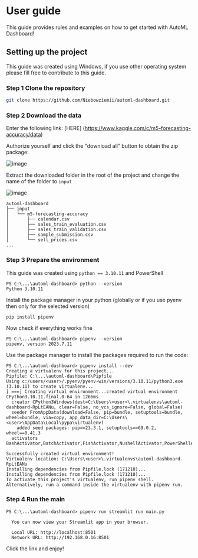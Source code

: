 # User guide
This guide provides rules and examples on how to get started with AutoML Dashboard!

## Setting up the project

This guide was created using Windows, if you use other operating system please fill free to contribute to this guide.

### Step 1 Clone the repository

``` bash
git clone https://github.com/Niebowziemii/automl-dashboard.git
```

### Step 2 Download the data

Enter the following link:
[HERE] (https://www.kaggle.com/c/m5-forecasting-accuracy/data)

Authorize yourself and click the "download all" button to obtain the zip package:

![image](https://github.com/Niebowziemii/automl-dashboard/assets/59135705/3cc9a056-ac3a-4ac5-93a8-f9f671bc69c7)

Extract the downloaded folder in the root of the project and change the name of the folder to `input`

![image](https://github.com/Niebowziemii/automl-dashboard/assets/59135705/7e8ecd4e-526c-4d70-b0a8-4f966dd823a4)

```
automl-dashboard
├── input
│   └── m5-forecasting-accuracy
│       ├── calendar.csv
│       ├── sales_train_evaluation.csv
│       ├── sales_train_validation.csv
│       ├── sample_submission.csv
│       └── sell_prices.csv
...
```

### Step 3 Prepare the environment
This guide was created using `python == 3.10.11` and PowerShell
```
PS C:\...\automl-dashboard> python --version
Python 3.10.11
```

Install the package manager in your python (globally or if you use pyenv then only for the selected version)
```
pip install pipenv
```

Now check if everything works fine
```
PS C:\...\automl-dashboard> pipenv --version
pipenv, version 2023.7.11
```

Use the package manager to install the packages required to run the code:
```
PS C:\...\automl-dashboard> pipenv install --dev
Creating a virtualenv for this project...
Pipfile: C:\...\automl-dashboard\Pipfile
Using c:/users/<user>/.pyenv/pyenv-win/versions/3.10.11/python3.exe (3.10.11) to create virtualenv...
[ ===] Creating virtual environment...created virtual environment CPython3.10.11.final.0-64 in 1266ms
  creator CPython3Windows(dest=C:\Users\<user>\.virtualenvs\automl-dashboard-RpLtEANu, clear=False, no_vcs_ignore=False, global=False)
  seeder FromAppData(download=False, pip=bundle, setuptools=bundle, wheel=bundle, via=copy, app_data_dir=C:\Users\<user>\AppData\Local\pypa\virtualenv)
    added seed packages: pip==23.3.1, setuptools==69.0.2, wheel==0.41.3
  activators BashActivator,BatchActivator,FishActivator,NushellActivator,PowerShellActivator,PythonActivator

Successfully created virtual environment!
Virtualenv location: C:\Users\<user>\.virtualenvs\automl-dashboard-RpLtEANu
Installing dependencies from Pipfile.lock (171210)...
Installing dependencies from Pipfile.lock (171210)...
To activate this project's virtualenv, run pipenv shell.
Alternatively, run a command inside the virtualenv with pipenv run.
```
### Step 4 Run the main

```
PS C:\...\automl-dashboard> pipenv run streamlit run main.py

  You can now view your Streamlit app in your browser.

  Local URL: http://localhost:8501
  Network URL: http://192.168.0.16:8501

```
Click the link and enjoy!
